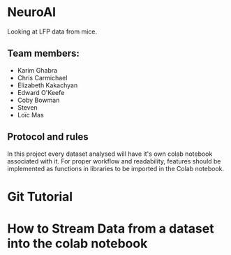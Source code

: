 # NeuroAI
Looking at LFP data from mice.
## Team members:
- Karim Ghabra
- Chris Carmichael
- Elizabeth Kakachyan
- Edward O'Keefe
- Coby Bowman
- Steven
- Loïc Mas
## Protocol and rules
In this project every dataset analysed will have it's own colab notebook associated with it.
For proper workflow and readability, features should be implemented as functions in libraries to be imported in the Colab notebook.

# Git Tutorial
# How to Stream Data from a dataset into the colab notebook
